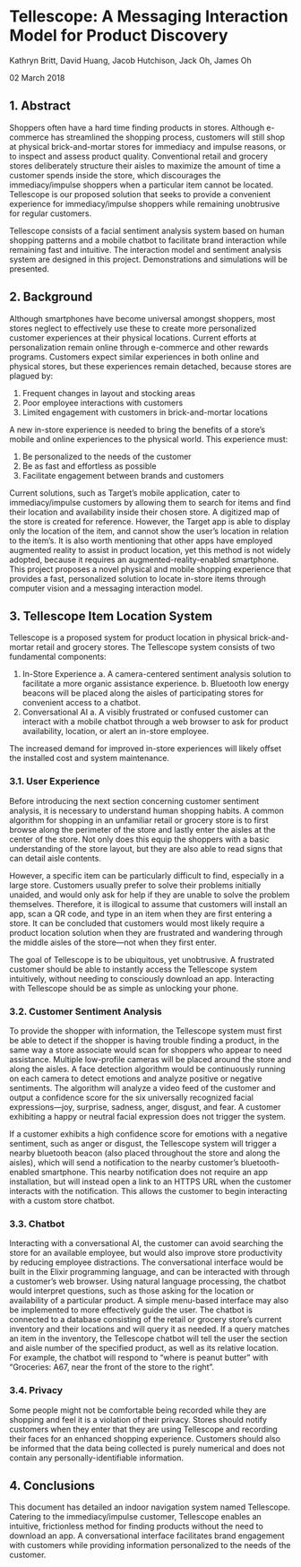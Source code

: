 # Tellescope: A Messaging Interaction Model for Product Discovery

Kathryn Britt, David Huang, Jacob Hutchison, Jack Oh, James Oh

02 March 2018



## 1. Abstract
Shoppers often have a hard time finding products in stores. Although e-commerce has streamlined the shopping process, customers will still shop at physical brick-and-mortar stores for immediacy and impulse reasons, or to inspect and assess product quality. Conventional retail and grocery stores deliberately structure their aisles to maximize the amount of time a customer spends inside the store, which discourages the immediacy/impulse shoppers when a particular item cannot be located. Tellescope is our proposed solution that seeks to provide a convenient experience for immediacy/impulse shoppers while remaining unobtrusive for regular customers. 

Tellescope consists of  a facial sentiment analysis system based on human shopping patterns and a mobile chatbot to facilitate brand interaction while remaining fast and intuitive. The interaction model and sentiment analysis system are designed in this project. Demonstrations and simulations will be presented. 

## 2. Background
Although smartphones have become universal amongst shoppers, most stores neglect to effectively use these to create more personalized customer experiences at their physical locations. Current efforts at personalization remain online through e-commerce and other rewards programs. Customers expect similar experiences in both online and physical stores, but these experiences remain detached, because stores are plagued by:

1.	Frequent changes in layout and stocking areas
2.	Poor employee interactions with customers
3.	Limited engagement with customers in brick-and-mortar locations

A new in-store experience is needed to bring the benefits of a store’s mobile and online experiences to the physical world. This experience must:

1.	Be personalized to the needs of the customer
2.	Be as fast and effortless as possible
3.	Facilitate engagement between brands and customers

Current solutions, such as Target’s mobile application, cater to immediacy/impulse customers by allowing them to search for items and find their location and availability inside their chosen store. A digitized map of the store is created for reference. However, the Target app is able to display only the location of the item, and cannot show the user’s location in relation to the item’s. It is also worth mentioning that other apps have employed augmented reality to assist in product location, yet this method is not widely adopted, because it requires an augmented-reality-enabled smartphone. This project proposes a novel physical and mobile shopping experience that provides a fast, personalized solution to locate in-store items through computer vision and a messaging interaction model.

## 3. Tellescope Item Location System
Tellescope is a proposed system for product location in physical brick-and-mortar retail and grocery stores. The Tellescope system consists of two fundamental components: 

1.	In-Store Experience
a.	A camera-centered sentiment analysis solution to facilitate a more organic assistance experience.
b.	Bluetooth low energy beacons will be placed along the aisles of participating stores for convenient access to a chatbot.
2.	Conversational AI
a.	A visibly frustrated or confused customer can interact with a mobile chatbot through a web browser to ask for product availability, location, or alert an in-store employee.

The increased demand for improved in-store experiences will likely offset the installed cost and system maintenance.  

### 3.1. User Experience
Before introducing the next section concerning customer sentiment analysis, it is necessary to understand human shopping habits. A common algorithm for shopping in an unfamiliar retail or grocery store is to first browse along the perimeter of the store and lastly enter the aisles at the center of the store. Not only does this equip the shoppers with a basic understanding of the store layout, but they are also able to read signs that can detail aisle contents. 

However, a specific item can be particularly difficult to find, especially in a large store. Customers usually prefer to solve their problems initially unaided, and would only ask for help if they are unable to solve the problem themselves. Therefore, it is illogical to assume that  customers will install an app, scan a QR code, and type in an item when they are first entering a store. It can be concluded that customers would most likely require a product location solution when they are frustrated and wandering through the middle aisles of the store—not when they first enter. 

The goal of Tellescope is to be ubiquitous, yet unobtrusive. A frustrated customer should be able to instantly access the Tellescope system intuitively, without needing to consciously download an app. Interacting with Tellescope should be as simple as unlocking your phone.

### 3.2. Customer Sentiment Analysis
To provide the shopper with information, the Tellescope system must first be able to detect if the shopper is having trouble finding a product, in the same way a store associate would scan for shoppers who appear to need assistance. Multiple low-profile cameras will be placed around the store and along the aisles. A face detection algorithm would be continuously running on each camera to detect emotions and analyze positive or negative sentiments. The algorithm will analyze a video feed of the customer and output a confidence score for the six universally recognized facial expressions—joy, surprise, sadness, anger, disgust, and fear. A customer exhibiting a happy or neutral facial expression does not trigger the system. 

If a customer exhibits a high confidence score for emotions with a negative sentiment, such as anger or disgust, the Tellescope system will trigger a nearby bluetooth beacon (also placed throughout the store and along the aisles), which will send a notification to the nearby customer’s bluetooth-enabled smartphone. This nearby notification does not require an app installation, but will instead open a link to an HTTPS URL when the customer interacts with the notification. This allows the customer to begin interacting with a custom store chatbot.

### 3.3. Chatbot
Interacting with a conversational AI, the customer can avoid searching the store for an available employee, but would also improve store productivity by reducing employee distractions. The conversational interface would be built in the Elixir programming language, and can be interacted with through a customer’s web browser. Using natural language processing, the chatbot would interpret questions, such as those asking for the location or availability of a particular product. A simple menu-based interface may also be implemented to more effectively guide the user.  The chatbot is connected to a database consisting of the retail or grocery store’s current inventory and their locations and will query it as needed. If a query matches an item in the inventory, the Tellescope chatbot will tell the user the section and aisle number of the specified product, as well as its relative location. For example, the chatbot will respond to “where is peanut butter” with “Groceries: A67, near the front of the store to the right”.   

### 3.4. Privacy 
Some people might not be comfortable being recorded while they are shopping and feel it is a violation of their privacy. Stores should notify customers when they enter that they are using Tellescope and recording their faces for an enhanced shopping experience. Customers should also be informed that the data being collected is purely numerical and does not contain any personally-identifiable information.

## 4. Conclusions
This document has detailed an indoor navigation system named Tellescope. Catering to the immediacy/impulse customer, Tellescope enables an intuitive, frictionless method for finding products without the need to download an app. A conversational interface facilitates brand engagement with customers while providing information personalized to the needs of the customer.






